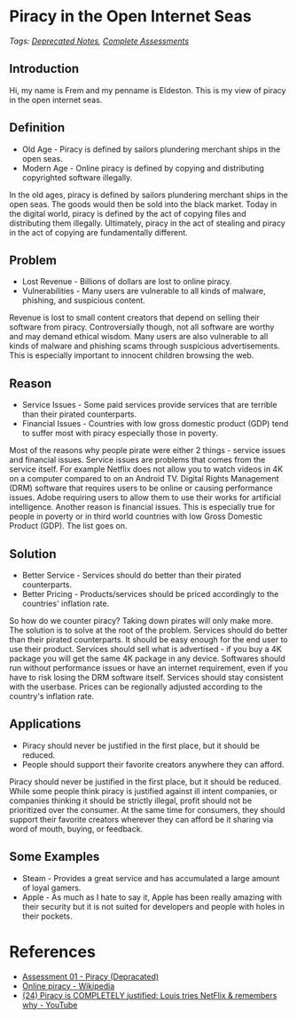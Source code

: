 # Piracy in the Open Internet Seas
*Tags: [Deprecated Notes](Deprecated%20Notes.md), [Complete Assessments](Complete%20Assessments)*
## Introduction
Hi, my name is Frem and my penname is Eldeston. This is my view of piracy in the open internet seas.
## Definition
- Old Age - Piracy is defined by sailors plundering merchant ships in the open seas.
- Modern Age - Online piracy is defined by copying and distributing copyrighted software illegally.

In the old ages, piracy is defined by sailors plundering merchant ships in the open seas. The goods would then be sold into the black market. Today in the digital world, piracy is defined by the act of copying files and distributing them illegally. Ultimately, piracy in the act of stealing and piracy in the act of copying are fundamentally different.
## Problem
- Lost Revenue - Billions of dollars are lost to online piracy.
- Vulnerabilities - Many users are vulnerable to all kinds of malware, phishing, and suspicious content.

Revenue is lost to small content creators that depend on selling their software from piracy. Controversially though, not all software are worthy and may demand ethical wisdom. Many users are also vulnerable to all kinds of malware and phishing scams through suspicious advertisements. This is especially important to innocent children browsing the web.
## Reason
- Service Issues - Some paid services provide services that are terrible than their pirated counterparts.
- Financial Issues - Countries with low gross domestic product (GDP) tend to suffer most with piracy especially those in poverty.

Most of the reasons why people pirate were either 2 things - service issues and financial issues. Service issues are problems that comes from the service itself. For example Netflix does not allow you to watch videos in 4K on a computer compared to on an Android TV.  Digital Rights Management (DRM) software that requires users to be online or causing performance issues. Adobe requiring users to allow them to use their works for artificial intelligence. Another reason is financial issues. This is especially true for people in poverty or in third world countries with low Gross Domestic Product (GDP). The list goes on.
## Solution
- Better Service - Services should do better than their pirated counterparts.
- Better Pricing - Products/services should be priced accordingly to the countries' inflation rate.

So how do we counter piracy? Taking down pirates will only make more. The solution is to solve at the root of the problem. Services should do better than their pirated counterparts. It should be easy enough for the end user to use their product. Services should sell what is advertised - if you buy a 4K package you will get the same 4K package in any device. Softwares should run without performance issues or have an internet requirement, even if you have to risk losing the DRM software itself. Services should stay consistent with the userbase. Prices can be regionally adjusted according to the country's inflation rate.
## Applications
- Piracy should never be justified in the first place, but it should be reduced.
- People should support their favorite creators anywhere they can afford.

Piracy should never be justified in the first place, but it should be reduced. While some people think piracy is justified against ill intent companies, or companies thinking it should be strictly illegal, profit should not be prioritized over the consumer. At the same time for consumers, they should support their favorite creators wherever they can afford be it sharing via word of mouth, buying, or feedback.
## Some Examples
- Steam - Provides a great service and has accumulated a large amount of loyal gamers.
- Apple - As much as I hate to say it, Apple has been really amazing with their security but it is not suited for developers and people with holes in their pockets.
# References
- [Assessment 01 - Piracy (Depracated)](../Drafts/Assessment%2001%20-%20Piracy%20(Depracated).pptx)
- [Online piracy - Wikipedia](https://en.wikipedia.org/wiki/Online_piracy)
- [(24) Piracy is COMPLETELY justified: Louis tries NetFlix & remembers why - YouTube](https://www.youtube.com/watch?v=o4GZUCwVRLs)